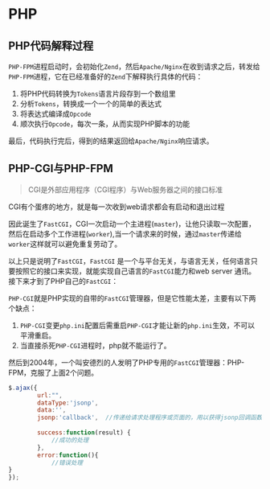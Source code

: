 # PHP

## PHP代码解释过程
`PHP-FPM`进程启动时，会初始化`Zend`，然后`Apache/Nginx`在收到请求之后，转发给`PHP-FPM`进程，它在已经准备好的`Zend`下解释执行具体的代码：
1. 将PHP代码转换为`Tokens`语言片段存到一个数组里
2. 分析`Tokens`，转换成一个一个的简单的表达式
3. 将表达式编译成`Opcode`
4. 顺次执行`Opcode`，每次一条，从而实现PHP脚本的功能

最后，代码执行完后，得到的结果返回给`Apache/Nginx`响应请求。

## PHP-CGI与PHP-FPM
>CGI是外部应用程序（CGI程序）与Web服务器之间的接口标准

CGI有个蛋疼的地方，就是每一次收到web请求都会有启动和退出过程

因此诞生了`FastCGI`，CGI一次启动一个主进程(`master`)，让他只读取一次配置，然后在启动多个工作进程(`worker`),当一个请求来的时候，通过`master`传递给`worker`这样就可以避免重复劳动了。

以上只是说明了`FastCGI`，`FastCGI` 是一个与平台无关，与语言无关，任何语言只要按照它的接口来实现，就能实现自己语言的`FastCGI`能力和web server 通讯。
接下来才到了PHP自己的`FastCGI`：

`PHP-CGI`就是PHP实现的自带的`FastCGI`管理器，但是它性能太差，主要有以下两个缺点：
1. `PHP-CGI`变更`php.ini`配置后需重启`PHP-CGI`才能让新的`php.ini`生效，不可以平滑重启。
2. 当直接杀死`PHP-CGI`进程时，php就不能运行了。

然后到2004年，一个叫安德烈的人发明了PHP专用的`FastCGI`管理器：PHP-FPM，克服了上面2个问题。

```js
$.ajax({  
        url:"",  
        dataType:'jsonp',  
        data:'',  
        jsonp:'callback',  //传递给请求处理程序或页面的，用以获得jsonp回调函数名的参数名(默认为:callback)
 
        success:function(result) {  
            //成功的处理
        },
        error:function(){
            //错误处理
} 
});  
```